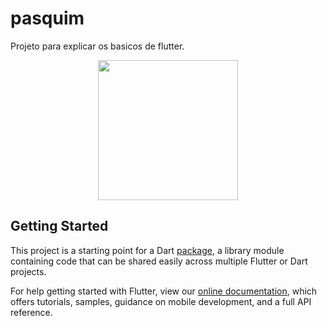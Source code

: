 # pasquim

Projeto para explicar os basicos de flutter.

<p align="center">
  <img src="https://i.imgur.com/ZrolIKG.png" height="224"  /><br/>
</p>

## Getting Started

This project is a starting point for a Dart
[package](https://flutter.dev/developing-packages/),
a library module containing code that can be shared easily across
multiple Flutter or Dart projects.

For help getting started with Flutter, view our
[online documentation](https://flutter.dev/docs), which offers tutorials,
samples, guidance on mobile development, and a full API reference.
